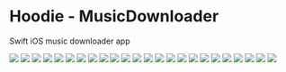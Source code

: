 # Hoodie - MusicDownloader

Swift iOS music downloader app

<img src="Report/Repor_Pages/hoodie_presentation/hoodie_presentation-01.jpg">
<img src="Report/Repor_Pages/hoodie_presentation/hoodie_presentation-02.jpg">
<img src="Report/Repor_Pages/hoodie_presentation/hoodie_presentation-03.jpg">
<img src="Report/Repor_Pages/hoodie_presentation/hoodie_presentation-04.jpg">
<img src="Report/Repor_Pages/hoodie_presentation/hoodie_presentation-05.jpg">
<img src="Report/Repor_Pages/hoodie_presentation/hoodie_presentation-06.jpg">
<img src="Report/Repor_Pages/hoodie_presentation/hoodie_presentation-07.jpg">
<img src="Report/Repor_Pages/hoodie_presentation/hoodie_presentation-08.jpg">
<img src="Report/Repor_Pages/hoodie_presentation/hoodie_presentation-09.jpg">
<img src="Report/Repor_Pages/hoodie_presentation/hoodie_presentation-10.jpg">
<img src="Report/Repor_Pages/hoodie_presentation/hoodie_presentation-11.jpg">
<img src="Report/Repor_Pages/hoodie_presentation/hoodie_presentation-12.jpg">
<img src="Report/Repor_Pages/hoodie_presentation/hoodie_presentation-13.jpg">
<img src="Report/Repor_Pages/hoodie_presentation/hoodie_presentation-14.jpg">
<img src="Report/Repor_Pages/hoodie_presentation/hoodie_presentation-15.jpg">
<img src="Report/Repor_Pages/hoodie_presentation/hoodie_presentation-16.jpg">
<img src="Report/Repor_Pages/hoodie_presentation/hoodie_presentation-17.jpg">
<img src="Report/Repor_Pages/hoodie_presentation/hoodie_presentation-18.jpg">
<img src="Report/Repor_Pages/hoodie_presentation/hoodie_presentation-19.jpg">
<img src="Report/Repor_Pages/hoodie_presentation/hoodie_presentation-20.jpg">
<img src="Report/Repor_Pages/hoodie_presentation/hoodie_presentation-21.jpg">
<img src="Report/Repor_Pages/hoodie_presentation/hoodie_presentation-22.jpg">
<img src="Report/Repor_Pages/hoodie_presentation/hoodie_presentation-23.jpg">
<img src="Report/Repor_Pages/hoodie_presentation/hoodie_presentation-24.jpg">

